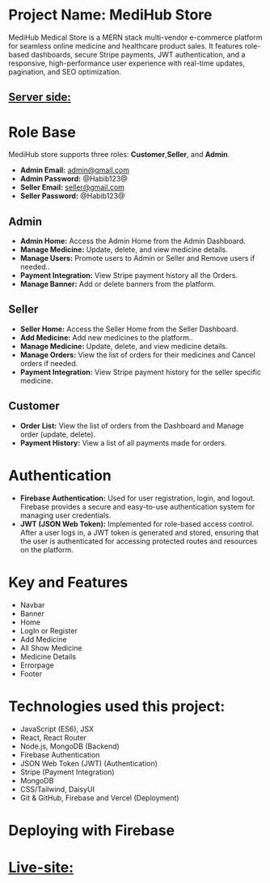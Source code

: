# Project Name: MediHub Store
MediHub Medical Store is a MERN stack multi-vendor e-commerce platform for seamless online medicine and healthcare product sales. It features role-based dashboards, secure Stripe payments, JWT authentication, and a responsive, high-performance user experience with real-time updates, pagination, and SEO optimization.
## [Server side: ](https://github.com/ahasan2912/mediHub-server-side)
# Role Base
MediHub store supports three roles: **Customer**,**Seller**, and **Admin**.
- **Admin Email:** admin@gmail.com
- **Admin Password:** @Habib123@
- **Seller Email:** seller@gmail.com
- **Seller Password:** @Habib123@

## Admin
- **Admin Home:** Access the Admin Home from the Admin Dashboard.
- **Manage Medicine:** Update, delete, and view medicine details.
- **Manage Users:** Promote users to Admin or Seller and Remove users if needed..
- **Payment Integration:** View Stripe payment history all the Orders.
- **Manage Banner:** Add or delete banners from the platform.
    
## Seller
- **Seller Home:** Access the Seller Home from the Seller Dashboard.
- **Add Medicine:** Add new medicines to the platform..
- **Manage Medicine:** Update, delete, and view medicine details.
- **Manage Orders:** View the list of orders for their medicines and Cancel orders if needed.
- **Payment Integration:** View Stripe payment history for the seller specific medicine.

## Customer
- **Order List:** View the list of orders from the Dashboard and Manage order (update, delete).
- **Payment History:** View a list of all payments made for orders.

# Authentication
- **Firebase Authentication:** Used for user registration, login, and logout. Firebase provides a secure and easy-to-use authentication system for managing user credentials.
- **JWT (JSON Web Token):** Implemented for role-based access control. After a user logs in, a JWT token is generated and stored, ensuring that the user is authenticated for accessing protected routes and resources on the platform.

# Key and Features 
- Navbar
- Banner
- Home
- LogIn or Register
- Add Medicine
- All Show Medicine
- Medicine Details
- Errorpage
- Footer

#
# Technologies  used this project:
- JavaScript (ES6), JSX
- React, React Router
- Node.js, MongoDB (Backend)
- Firebase Authentication
- JSON Web Token (JWT) (Authentication)
- Stripe (Payment Integration)
- MongoDB
- CSS/Tailwind, DaisyUI
- Git & GitHub, Firebase and Vercel (Deployment)

# Deploying with Firebase
# [Live-site: ](https://medihub-fullstack.web.app/)
